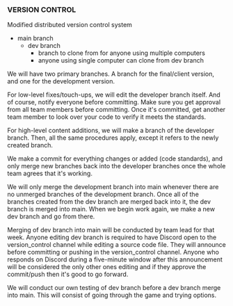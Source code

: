 ### VERSION CONTROL
Modified distributed version control system
- main branch
    - dev branch
        - branch to clone from for anyone using multiple computers
        - anyone using single computer can clone from dev branch 

We will have two primary branches. A branch for the final/client version, and one for the development version.

For low-level fixes/touch-ups, we will edit the developer branch itself. And of course, notify everyone before committing. Make sure you get approval from all team members before committing. Once it's committed, get another team member to look over your code to verify it meets the standards.

For high-level content additions, we will make a branch of the developer branch. Then, all the same procedures apply, except it refers to the newly created branch.

We make a commit for everything changes or added (code standards), and only merge new branches back into the developer branches once the whole team agrees that it's working.

We will only merge the development branch into main whenever there are no unmerged branches of the development branch. Once all of the branches created from the dev branch are merged back into it, the dev branch is merged into main. When we begin work again, we make a new dev branch and go from there. 

Merging of dev branch into main will be conducted by team lead for that week. Anyone editing dev branch is required to have Discord open to the version_control channel while editing a source code file. They will announce before committing or pushing in the version_control channel. Anyone who responds on Discord during a five-minute window after this announcement will be considered the only other ones editing and if they approve the commit/push then it's good to go forward. 

We will conduct our own testing of dev branch before a dev branch merge into main. This will consist of going through the game and trying options. 
